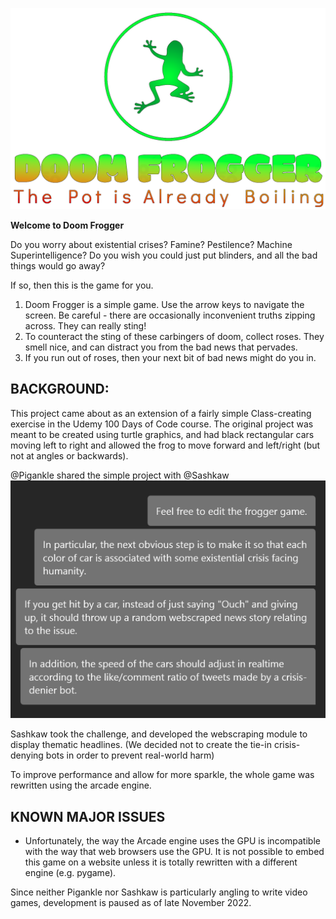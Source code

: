 ![DoomFroggerLogo.png](./images/DoomFroggerLogo.png)


**Welcome to Doom Frogger** 

Do you worry about existential crises?  Famine?  Pestilence? Machine Superintelligence?  Do you wish you could just put  blinders, and all the bad things would go away?

If so, then this is the game for you.


1. Doom Frogger is a simple game.  Use the arrow keys to navigate the screen.  Be careful - there are occasionally 
inconvenient truths zipping across.  They can really sting!
2. To counteract the sting of these carbingers of doom, collect roses.  They smell nice, and can distract you from the bad news that pervades.
3. If you run out of roses, then your next bit of bad news might do you in.



## BACKGROUND:
This project came about as an extension of a fairly simple Class-creating exercise in the Udemy 100 Days of Code course.  The original project was meant to be created using turtle graphics, and had black rectangular cars moving left to right and allowed the frog to move forward and left/right (but not at angles or backwards).

@Pigankle shared the simple project with @Sashkaw ![img.png](images/genesis.png)

Sashkaw took the challenge, and developed the webscraping module to display thematic headlines.  (We decided not to create the tie-in crisis-denying bots in order to prevent real-world harm)  

To improve performance and allow for more sparkle, the whole game was rewritten using the arcade engine.

## KNOWN MAJOR ISSUES

* Unfortunately, the way the Arcade engine uses the GPU is incompatible with the way that web browsers use the GPU.  It is not possible to embed this game on a website unless it is totally rewritten with a different engine (e.g. pygame).

Since neither Pigankle nor Sashkaw is particularly angling to write video games, development is paused as of late November 2022.   